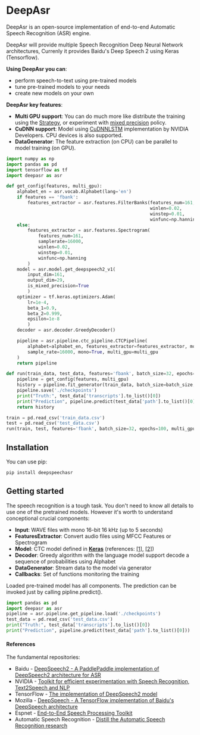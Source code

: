# DeepAsr
DeepAsr is an open-source implementation of end-to-end Automatic Speech Recognition (ASR) engine. 

DeepAsr will provide multiple Speech Recognition Deep Neural Network architectures, Currenly it provides Baidu's Deep Speech 2 using Keras (Tensorflow).

**Using DeepAsr you can**:
- perform speech-to-text using pre-trained models
- tune pre-trained models to your needs
- create new models on your own 

**DeepAsr key features**:
- **Multi GPU support**: You can do much more like distribute the training using the [Strategy](https://www.tensorflow.org/guide/distributed_training), or experiment with [mixed precision](https://www.tensorflow.org/api_docs/python/tf/keras/mixed_precision/experimental/Policy) policy.
- **CuDNN support**: Model using [CuDNNLSTM](https://keras.io/layers/recurrent/) implementation by NVIDIA Developers. CPU devices is also supported.
- **DataGenerator**: The feature extraction (on CPU) can be parallel to model training (on GPU).


```python
import numpy as np
import pandas as pd
import tensorflow as tf
import deepasr as asr

def get_config(features, multi_gpu):
    alphabet_en = asr.vocab.Alphabet(lang='en')
    if features == 'fbank':
        features_extractor = asr.features.FilterBanks(features_num=161,
                                                      winlen=0.02,
                                                      winstep=0.01,
                                                      winfunc=np.hanning)
    else:
        features_extractor = asr.features.Spectrogram(
            features_num=161,
            samplerate=16000,
            winlen=0.02,
            winstep=0.01,
            winfunc=np.hanning
        )
    model = asr.model.get_deepspeech2_v1(
        input_dim=161,
        output_dim=29,
        is_mixed_precision=True
        )
    optimizer = tf.keras.optimizers.Adam(
        lr=1e-4,
        beta_1=0.9,
        beta_2=0.999,
        epsilon=1e-8
        )
    decoder = asr.decoder.GreedyDecoder()

    pipeline = asr.pipeline.ctc_pipeline.CTCPipeline(
        alphabet=alphabet_en, features_extractor=features_extractor, model=model, optimizer=optimizer, decoder=decoder,
        sample_rate=16000, mono=True, multi_gpu=multi_gpu
    )
    return pipeline

def run(train_data, test_data, features='fbank', batch_size=32, epochs=10, multi_gpu=True):
    pipeline = get_config(features, multi_gpu)
    history = pipeline.fit_generator(train_data, batch_size=batch_size, epochs=epochs)
    pipeline.save('./checkpoints')
    print("Truth:", test_data['transcripts'].to_list()[0])
    print("Prediction", pipeline.predict(test_data['path'].to_list()[0]))
    return history

train = pd.read_csv('train_data.csv')
test = pd.read_csv('test_data.csv')
run(train, test, features='fbank', batch_size=32, epochs=100, multi_gpu=True)
```

## Installation
You can use pip:
```bash
pip install deepspeechasr
```

## Getting started
The speech recognition is a tough task. You don't need to know all details to use one of the pretrained models.
However it's worth to understand conceptional crucial components:
- **Input**: WAVE files with mono 16-bit 16 kHz (up to 5 seconds)
- **FeaturesExtractor**: Convert audio files using MFCC Features or Spectrogram
- **Model**: CTC model defined in [**Keras**](https://keras.io/) (references: [[1]](https://arxiv.org/abs/1412.5567), [[2]](https://arxiv.org/abs/1512.02595))
- **Decoder**: Greedy algorithm with the language model support decode a sequence of probabilities using Alphabet
- **DataGenerator**: Stream data to the model via generator
- **Callbacks**: Set of functions monitoring the training

Loaded pre-trained model has all components. The prediction can be invoked just by calling pipline.predict().

```python
import pandas as pd
import deepasr as asr
pipeline = asr.pipeline.get_pipeline.load('./checkpoints')
test_data = pd.read_csv('test_data.csv')
print("Truth:", test_data['transcripts'].to_list()[0])
print("Prediction", pipeline.predict(test_data['path'].to_list()[0]))
```

#### References

The fundamental repositories:
- Baidu - [DeepSpeech2 - A PaddlePaddle implementation of DeepSpeech2 architecture for ASR](https://github.com/PaddlePaddle/DeepSpeech)
- NVIDIA - [Toolkit for efficient experimentation with Speech Recognition, Text2Speech and NLP](https://nvidia.github.io/OpenSeq2Seq)
- TensorFlow - [The implementation of DeepSpeech2 model](https://github.com/tensorflow/models/tree/master/research/deep_speech)
- Mozilla - [DeepSpeech - A TensorFlow implementation of Baidu's DeepSpeech architecture](https://github.com/mozilla/DeepSpeech) 
- Espnet - [End-to-End Speech Processing Toolkit](https://github.com/espnet/espnet)
- Automatic Speech Recognition - [Distill the Automatic Speech Recognition research](https://github.com/rolczynski/Automatic-Speech-Recognition)